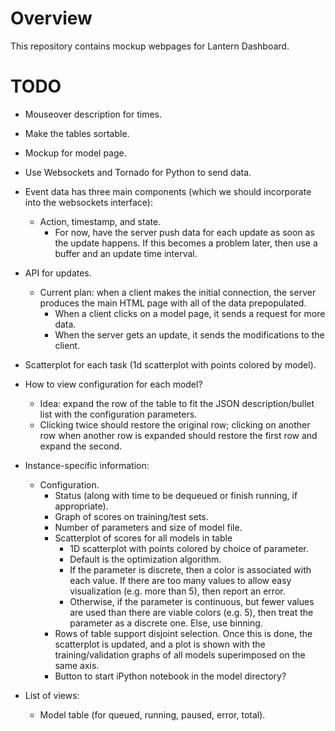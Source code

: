 <!--
  ** File Name: README.md
  ** Author:    Aditya Ramesh
  ** Date:      09/07/2015
  ** Contact:   _@adityaramesh.com
-->

# Overview

This repository contains mockup webpages for Lantern Dashboard.

# TODO

- Mouseover description for times.
- Make the tables sortable.
- Mockup for model page.

- Use Websockets and Tornado for Python to send data.
- Event data has three main components (which we should incorporate into the
websockets interface):
  - Action, timestamp, and state.
	- For now, have the server push data for each update as soon as the update
	happens. If this becomes a problem later, then use a buffer and an update time
	interval.

- API for updates.
  - Current plan: when a client makes the initial connection, the server
	produces the main HTML page with all of the data prepopulated.
	- When a client clicks on a model page, it sends a request for more data.
	- When the server gets an update, it sends the modifications to the client.

- Scatterplot for each task (1d scatterplot with points colored by model).
- How to view configuration for each model?
	- Idea: expand the row of the table to fit the JSON description/bullet list
	with the configuration parameters.
	- Clicking twice should restore the original row; clicking on another row when
	another row is expanded should restore the first row and expand the second.

- Instance-specific information:
  - Configuration.
	- Status (along with time to be dequeued or finish running, if appropriate).
	- Graph of scores on training/test sets. 
	- Number of parameters and size of model file.
	- Scatterplot of scores for all models in table
		- 1D scatterplot with points colored by choice of parameter.
		- Default is the optimization algorithm.
		- If the parameter is discrete, then a color is associated with each value.
		If there are too many values to allow easy visualization (e.g. more than 5),
		then report an error.
		- Otherwise, if the parameter is continuous, but fewer values are used than
		there are viable colors (e.g. 5), then treat the parameter as a discrete
		one. Else, use binning.
	- Rows of table support disjoint selection. Once this is done, the scatterplot
	is updated, and a plot is shown with the training/validation graphs of all
	models superimposed on the same axis.
	- Button to start iPython notebook in the model directory?

- List of views:
  - Model table (for queued, running, paused, error, total).
